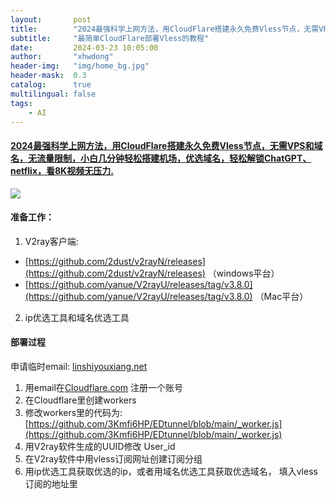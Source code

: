 ```yaml
---
layout:       post
title:        "2024最强科学上网方法，用CloudFlare搭建永久免费Vless节点，无需VPS和域名，无流量限制，小白几分钟轻松搭建机场，优选域名，轻松解锁ChatGPT、netflix，看8K视频无压力."
subtitle:     "最简单CloudFlare部署Vless的教程"
date:         2024-03-23 10:05:00
author:       "xhwdong"
header-img:   "img/home_bg.jpg"
header-mask:  0.3
catalog:      true
multilingual: false
tags:
    - AI
--- 
```


#### [2024最强科学上网方法，用CloudFlare搭建永久免费Vless节点，无需VPS和域名，无流量限制，小白几分钟轻松搭建机场，优选域名，轻松解锁ChatGPT、netflix，看8K视频无压力.](https://youtu.be/tWhbZWtn7kQ)

![](https://hwdong-net.github.io/yt_imgs/CloudFlare_Vless.jpg)




#### 准备工作：

1. V2ray客户端:
 - [https://github.com/2dust/v2rayN/releases](https://github.com/2dust/v2rayN/releases) （windows平台）
 - [https://github.com/yanue/V2rayU/releases/tag/v3.8.0](https://github.com/yanue/V2rayU/releases/tag/v3.8.0) （Mac平台）

2. ip优选工具和域名优选工具

#### 部署过程

申请临时email: [linshiyouxiang.net](linshiyouxiang.net)

1.  用email在[Cloudflare.com](Cloudflare.com) 注册一个账号
2.  在Cloudflare里创建workers
3.  修改workers里的代码为:[https://github.com/3Kmfi6HP/EDtunnel/blob/main/_worker.js](https://github.com/3Kmfi6HP/EDtunnel/blob/main/_worker.js)
4.  用V2ray软件生成的UUID修改 User_id
5.  在V2ray软件中用vless订阅网址创建订阅分组
6.  用ip优选工具获取优选的ip，或者用域名优选工具获取优选域名，  填入vless订阅的地址里




